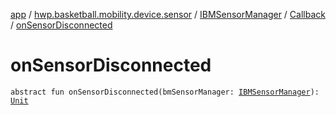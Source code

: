 [app](../../../index.md) / [hwp.basketball.mobility.device.sensor](../../index.md) / [IBMSensorManager](../index.md) / [Callback](index.md) / [onSensorDisconnected](.)

# onSensorDisconnected

`abstract fun onSensorDisconnected(bmSensorManager: `[`IBMSensorManager`](../index.md)`): `[`Unit`](https://kotlinlang.org/api/latest/jvm/stdlib/kotlin/-unit/index.html)
